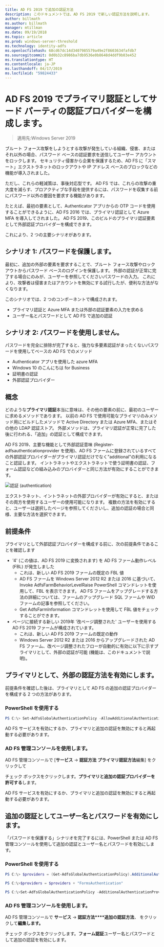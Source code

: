 ```yaml
---
title: AD FS 2019 で追加の認証方法
description: このドキュメントでは、AD FS 2019 で新しい認証方法を説明します。
author: billmath
ms.author: billmath
manager: mtillman
ms.date: 09/19/2018
ms.topic: article
ms.prod: windows-server-threshold
ms.technology: identity-adfs
ms.openlocfilehash: 68cd67dc14d3407985579a49e2f8603634fafdb7
ms.sourcegitcommit: 0d0b32c8986ba7db9536e0b8648d4ddf9b03e452
ms.translationtype: HT
ms.contentlocale: ja-JP
ms.lasthandoff: 04/17/2019
ms.locfileid: "59824433"
---
```

# <a name="configure-3rd-party-authenticaiton-providers-as-primary-authentication-in-ad-fs-2019"></a>AD FS 2019 でプライマリ認証としてサード パーティの認証プロバイダーを構成します。

>適用先:Windows Server 2019

ブルート フォース攻撃をしようとする攻撃が発生している組織、侵害、またはそれ以外の場合、パスワード ベースの認証要求を送信してユーザー アカウントをロックします。  セキュリティ侵害から企業を保護するため、AD FS に「スマート」エクストラネットのロックアウトや IP アドレス ベースのブロックなどの機能が導入されました。  

ただし、これらの軽減策は、事後対応型です。  AD FS では、これらの攻撃の重大度を減らす、プロアクティブな手段を提供するには、パスワードを収集する前にパスワード以外の要因を要求する機能があります。  

たとえば、最初の要素として、Authenticator アプリからの OTP コードを使用することができるように、AD FS 2016 では、プライマリ認証として Azure MFA を導入してされました。
AD FS 2019、このビルドのプライマリ認証要素として外部認証プロバイダーを構成できます。

これにより、2 つの主要シナリオがあります。

## <a name="scenario-1-protect-the-password"></a>シナリオ 1: パスワードを保護します。
最初に、追加の外部の要素を要求することで、ブルート フォース攻撃やロックアウトからパスワード ベースのログインを保護します。  外部の認証が正常に完了する場合にのみが、ユーザーを参照してくださいパスワードの入力。  これにより、攻撃者は侵害またはアカウントを無効にする試行したが、便利な方法がなくなります。

このシナリオでは、2 つのコンポーネントで構成されます。
- プライマリ認証と Azure MFA または外部の認証要素の入力を求める
- ユーザー名とパスワードとして AD FS で追加の認証

## <a name="scenario-2-password-free"></a>シナリオ 2: パスワードを使用しません。
パスワードを完全に排除が完了すると、強力な多要素認証がまったくないパスワードを使用してベースの AD FS でのメソッド
- Authenticator アプリを使用した azure MFA
- Windows 10 のこんにちは for Business
- 証明書の認証
- 外部認証プロバイダー

## <a name="concepts"></a>概念
どのような**プライマリ認証**本当に意味は、その他の要素の前に、最初のユーザーに求めるメソッドであります。  以前の AD FS で使用可能なプライマリのみメソッド用にビルドしたメソッドで Active Directory または Azure MFA、またはその他の LDAP 認証ストア。  外部メソッドは、プライマリ認証が正常に完了した後に行われる、「追加」の認証として構成できます。

AD FS 2019、主要な機能として外部認証意味 (Register-adfsauthenticationprovider を使用)、AD FS ファームに登録されているすべての外部認証プロバイダーがプライマリ認証だけでなく"additional"の利用になること認証します。 イントラネットやエクストラネットで使う証明書の認証、フォーム認証などの組み込みのプロバイダーと同じ方法が有効にすることができます。

![認証 (authentication)](media/Additional-Authentication-Methods-AD-FS/auth1.png)

エクストラネット、イントラネットの外部プロバイダーが有効にすると、またはその両方を使用するユーザーの使用可能になります。  複数の方法を有効にすると、ユーザーは選択したページを参照してくださいし、追加の認証の場合と同様、主要な方法を選択できます。

## <a name="pre-requisites"></a>前提条件
プライマリとして外部認証プロバイダーを構成する前に、次の前提条件であることを確認します
- '4' (この値は、AD FS 2019 に変換されます) を AD FS ファーム動作レベル (FBL) が発生しました
    - これは、新しい AD FS 2019 ファームの既定の FBL 値
    - AD FS ファームを Windows Server 2012 R2 または 2016 に基づいて、Invoke AdfsFarmBehaviorLevelRaise PowerShell コマンドレットを使用して、FBL を表示できます。  AD FS ファームをアップグレードする方法の詳細については、ファームのアップグレード SQL ファームや WID ファームの記事を参照してください。 
    - Get AdfsFarmInformation コマンドレットを使用して FBL 値をチェックすることができます。
- ページに接続する新しい 2019年 '改ページ調整された' ユーザーを使用する AD FS 2019 ファームが構成されています。
    - これは、新しい AD FS 2019 ファームの既定の動作
    - Windows Server 2012 R2 または 2016 からアップグレードされた AD FS ファーム、改ページ調整されたフローが自動的に有効に以下に示すプライマリとして、外部の認証が可能 (機能は、このドキュメントで説明)。

## <a name="enable-external-authentication-methods-as-primary"></a>プライマリとして、外部の認証方法を有効にします。
前提条件を確認した後は、プライマリとして AD FS の追加の認証プロバイダーを構成する 2 つの方法があります。

### <a name="using-powershell"></a>PowerShell を使用する


```powershell
PS C:\> Set-AdfsGlobalAuthenticationPolicy -AllowAdditionalAuthenticationAsPrimary $true
``` 


AD FS サービスを有効にするか、プライマリと追加の認証を無効にすると再起動する必要があります。

### <a name="using-the-ad-fs-management-console"></a>AD FS 管理コンソールを使用します。
AD FS 管理コンソールで [**サービス** -> **認証方法** **プライマリ認証方法**編集] をクリックして

チェック ボックスをクリックします。**プライマリと追加の認証プロバイダーを許可する**します。

AD FS サービスを有効にするか、プライマリと追加の認証を無効にすると再起動する必要があります。

## <a name="enable-username-and-password-as-additional-authentication"></a>追加の認証としてユーザー名とパスワードを有効にします。
「パスワードを保護する」シナリオを完了するには、PowerShell または AD FS 管理コンソールを使用して追加の認証とユーザー名とパスワードを有効にします。
### <a name="using-powershell"></a>PowerShell を使用する



```powershell
PS C:\> $providers = (Get-AdfsGlobalAuthenticationPolicy).AdditionalAuthenticationProvider

PS C:\>$providers = $providers + "FormsAuthentication"

PS C:\>Set-AdfsGlobalAuthenticationPolicy -AdditionalAuthenticationProvider $providers
``` 

### <a name="using-the-ad-fs-management-console"></a>AD FS 管理コンソールを使用します。
AD FS 管理コンソールで **サービス** -> **認証方法****追加の認証方法**、 をクリックして**編集します。**

チェック ボックスをクリックします。**フォーム認証**ユーザー名とパスワードとして追加の認証を有効にします。

